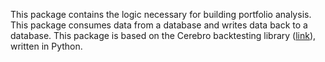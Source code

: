 This package contains the logic necessary for building portfolio analysis.
This package consumes data from a database and writes data back to a database.
This package is based on the Cerebro backtesting library ([link](https://www.backtrader.com/docu/cerebro/)), written in Python.